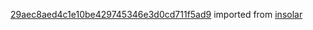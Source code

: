 [29aec8aed4c1e10be429745346e3d0cd711f5ad9](https://github.com/insolar/insolar/commit/29aec8aed4c1e10be429745346e3d0cd711f5ad9) imported from [insolar](https://github.com/insolar/insolar)
